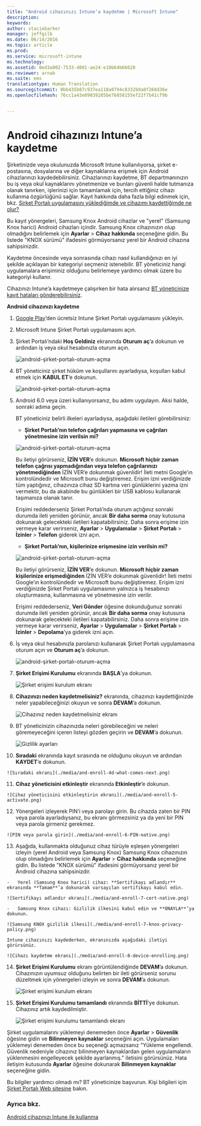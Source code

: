 ```yaml
---
title: "Android cihazınızı Intune’a kaydetme | Microsoft Intune"
description: 
keywords: 
author: staciebarker
manager: jeffgilb
ms.date: 06/14/2016
ms.topic: article
ms.prod: 
ms.service: microsoft-intune
ms.technology: 
ms.assetid: 0ed3a002-7533-4001-ae24-e10b64b66620
ms.reviewer: arnab
ms.suite: ems
translationtype: Human Translation
ms.sourcegitcommit: 0bb435b87c937ea118a0794c8332b9a8f268d36e
ms.openlocfilehash: 76cc1a43e09039285be76858155ef22f7b41cf9b


---
```



# Android cihazınızı Intune’a kaydetme

Şirketinizde veya okulunuzda Microsoft Intune kullanılıyorsa, şirket e-postasına, dosyalarına ve diğer kaynaklarına erişmek için Android cihazlarınızı kaydedebilirsiniz. Cihazlarınızı kaydetme, BT departmanınızın bu iş veya okul kaynaklarını yönetmenize ve bunları güvenli halde tutmanıza olanak tanırken, işlerinizi için tamamlamak için, tercih ettiğiniz cihazı kullanma özgürlüğünü sağlar. Kayıt hakkında daha fazla bilgi edinmek için, bkz. [Şirket Portalı uygulamasını yüklediğimde ve cihazımı kaydettiğimde ne olur?](what-happens-if-you-install-the-Company-Portal-app-and-enroll-your-device-in-intune-android.md)

Bu kayıt yönergeleri, Samsung Knox Android cihazlar ve "yerel" (Samsung Knox harici) Android cihazları içindir. Samsung Knox cihazınızın olup olmadığını belirlemek için **Ayarlar** &gt; **Cihaz hakkında** seçeneğine gidin. Bu listede "KNOX sürümü" ifadesini görmüyorsanız yerel bir Android cihazına sahipsinizdir.

Kaydetme öncesinde veya sonrasında cihazı nasıl kullandığınızı en iyi şekilde açıklayan bir kategoriyi seçmeniz istenebilir. BT yöneticiniz hangi uygulamalara erişiminiz olduğunu belirlemeye yardımcı olmak üzere bu kategoriyi kullanır.

Cihazınızı Intune’a kaydetmeye çalışırken bir hata alırsanız [BT yöneticinize kayıt hataları gönderebilirsiniz](send-enrollment-errors-to-your-it-administrator-android.md).

**Android cihazınızı kaydetme**

1.  [Google Play](http://play.google.com/store/apps/details?id=com.microsoft.windowsintune.companyportal)’den ücretsiz Intune Şirket Portalı uygulamasını yükleyin.

2.  Microsoft Intune Şirket Portalı uygulamasını açın.

3.  Şirket Portalı’ndaki **Hoş Geldiniz** ekranında **Oturum aç**’a dokunun ve ardından iş veya okul hesabınızla oturum açın.

    ![android-şirket-portalı-oturum-açma](./media/and-enroll-0-welcome-screen.png)   

4.  BT yöneticiniz şirket hüküm ve koşullarını ayarladıysa, koşulları kabul etmek için **KABUL ET**’e dokunun.

    ![android-şirket-portalı-oturum-açma](./media/and-enroll-3-accept-terms.png)

5.  Android 6.0 veya üzeri kullanıyorsanız, bu adımı uygulayın. Aksi halde, sonraki adıma geçin. 

    BT yöneticiniz belirli ilkeleri ayarladıysa, aşağıdaki iletileri görebilirsiniz:
    -   **Şirket Portalı’nın telefon çağrıları yapmasına ve çağrıları yönetmesine izin verilsin mi?**

    ![android-şirket-portalı-oturum-açma](./media/and-enroll-3a-allow-phone-access.png)

    Bu iletiyi görürseniz, **İZİN VER**’e dokunun. **Microsoft hiçbir zaman telefon çağrısı yapmadığından veya telefon çağrılarınızı yönetmediğinden** İZİN VER’e dokunmak güvenlidir! İleti metni Google’ın kontrolündedir ve Microsoft bunu değiştiremez. Erişim izni verdiğinizde tüm yaptığınız, cihazınıza cihaz SD kartına veri günlüklerini yazma izni vermektir, bu da akabinde bu günlükleri bir USB kablosu kullanarak taşımanıza olanak tanır.

    Erişimi reddederseniz Şirket Portalı’nda oturum açtığınız sonraki durumda ileti yeniden görünür, ancak **Bir daha sorma** onay kutusuna dokunarak gelecekteki iletileri kapatabilirsiniz.  Daha sonra erişime izin vermeye karar verirseniz, **Ayarlar** &gt; **Uygulamalar** &gt; **Şirket Portalı** &gt; **İzinler** &gt; **Telefon** giderek izni açın.

    -   **Şirket Portalı’nın, kişilerinize erişmesine izin verilsin mi?**

    ![android-şirket-portalı-oturum-açma](./media/and-enroll-3b-allow-contacts-access.png)

    Bu iletiyi görürseniz, **İZİN VER**’e dokunun. **Microsoft hiçbir zaman kişilerinize erişmediğinden** İZİN VER’e dokunmak güvenlidir! İleti metni Google’ın kontrolündedir ve Microsoft bunu değiştiremez. Erişim izni verdiğinizde Şirket Portalı uygulamasının yalnızca iş hesabınızı oluşturmasına, kullanmasına ve yönetmesine izin verilir.

    Erişimi reddederseniz, **Veri Gönder** öğesine dokunduğunuz sonraki durumda ileti yeniden görünür, ancak **Bir daha sorma** onay kutusuna dokunarak gelecekteki iletileri kapatabilirsiniz. Daha sonra erişime izin vermeye karar verirseniz, **Ayarlar** &gt; **Uygulamalar** &gt; **Şirket Portalı** &gt; **İzinler** &gt; **Depolama**’ya giderek izni açın.

6.  İş veya okul hesabınızla parolanızı kullanarak Şirket Portalı uygulamasına oturum açın ve **Oturum aç**’a dokunun.

    ![android-şirket-portalı-oturum-açma](./media/and-enroll-2-cp-sign-in.png)

7.  **Şirket Erişimi Kurulumu** ekranında **BAŞLA**’ya dokunun.

    ![Şirket erişimi kurulum ekranı](./media/and-enroll-4a-comp-access-setup.png)

8.  **Cihazınızı neden kaydetmelisiniz?** ekranında, cihazınızı kaydettiğinizde neler yapabileceğinizi okuyun ve sonra **DEVAM**’a dokunun.

    ![Cihazınız neden kaydetmelisiniz ekranı](./media/and-enroll-4b-why-enroll.png)

9.  BT yöneticinizin cihazınızda neleri görebileceğini ve neleri göremeyeceğini içeren listeyi gözden geçirin ve **DEVAM**’a dokunun.

    ![Gizlilik ayarları](./media/and-enroll-4c-we-care-privacy.png)

10.  **Sıradaki** ekranında kayıt sırasında ne olduğunu okuyun ve ardından **KAYDET**’e dokunun.

    ![Sıradaki ekranı](./media/and-enroll-4d-what-comes-next.png)

11.  **Cihaz yöneticisini etkinleştir** ekranında **Etkinleştir**’e dokunun.

    ![Cihaz yöneticisini etkinleştirin ekranı](./media/and-enroll-5-activate.png)

12.  Yönergeleri izleyerek PIN’i veya parolayı girin. Bu cihazda zaten bir PIN veya parola ayarladıysanız, bu ekranı görmezsiniz ya da yeni bir PIN veya parola girmeniz gerekmez.

    ![PIN veya parola girin](./media/and-enroll-6-PIN-native.png)

13.  Aşağıda, kullanmakta olduğunuz cihaz türüyle eşleşen yönergeleri izleyin (yerel Android veya Samsung Knox) Samsung Knox cihazınızın olup olmadığını belirlemek için **Ayarlar** &gt; **Cihaz hakkında** seçeneğine gidin. Bu listede "KNOX sürümü" ifadesini görmüyorsanız yerel bir Android cihazına sahipsinizdir.

    -   Yerel (Samsung Knox harici) cihaz: **Sertifikayı adlandır** ekranında **Tamam**’a dokunarak varsayılan sertifikayı kabul edin.

    ![Sertifikayı adlandır ekranı](./media/and-enroll-7-cert-native.png)

    -   Samsung Knox cihazı: Gizlilik ilkesini kabul edin ve **ONAYLA**’ya dokunun.

    ![Samsung KNOX gizlilik ilkesi](./media/and-enroll-7-knox-privacy-policy.png)

    Intune cihazınızı kaydederken, ekranınızda aşağıdaki iletiyi görürsünüz.

    ![Cihazı kaydetme ekranı](./media/and-enroll-8-device-enrolling.png)

14. **Şirket Erişimi Kurulumu** ekranı görüntülendiğinde **DEVAM**’a dokunun. Cihazınızın uyumsuz olduğunu belirten bir ileti görürseniz sorunu düzeltmek için yönergeleri izleyin ve sonra **DEVAM**’a dokunun.

    ![Şirket erişimi kurulum ekranı](./media/and-enroll-9-comp-access-setup.png)  

11. **Şirket Erişimi Kurulumu tamamlandı** ekranında **BİTTİ**’ye dokunun. Cihazınız artık kaydedilmiştir.

    ![Şirket erişimi kurulumu tamamlandı ekranı](./media/and-enroll-10-comp-access-setup-complete.png)

Şirket uygulamalarını yüklemeyi denemeden önce **Ayarlar** &gt; **Güvenlik** öğesine gidin ve **Bilinmeyen kaynaklar** seçeneğini açın. Uygulamaları yüklemeyi denemeden önce bu seçeneği açmazsanız "Yükleme engellendi. Güvenlik nedeniyle cihazınız bilinmeyen kaynaklardan gelen uygulamaların yüklenmesini engelleyecek şekilde ayarlanmış." iletisini görürsünüz. Hata iletişim kutusunda **Ayarlar** öğesine dokunarak **Bilinmeyen kaynaklar** seçeneğine gidin.

Bu bilgiler yardımcı olmadı mı? BT yöneticinize başvurun. Kişi bilgileri için [Şirket Portalı Web sitesine](http://portal.manage.microsoft.com) bakın.

### Ayrıca bkz.
[Android cihazınızı Intune ile kullanma](using-your-android-device-with-intune.md)



<!--HONumber=Jun16_HO4-->


